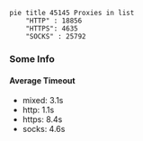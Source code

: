 
```mermaid
pie title 45145 Proxies in list
    "HTTP" : 18856
    "HTTPS": 4635
    "SOCKS" : 25792
```

### Some Info
#### Average Timeout

- mixed: 3.1s
- http: 1.1s
- https: 8.4s
- socks: 4.6s
